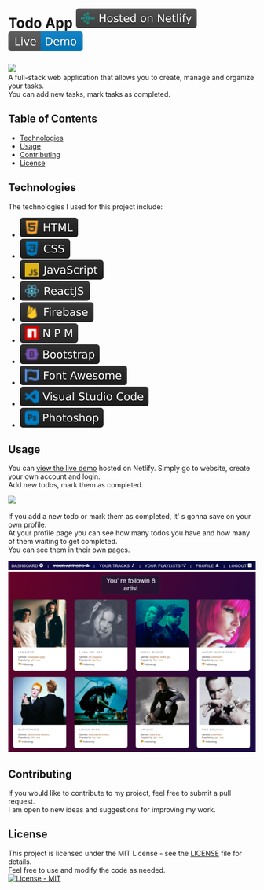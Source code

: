 # Todo App [![Live on Netlify](https://raw.githubusercontent.com/Nihilnia/GithubBadges/e14078343be44292c313b478de702e34fcdf556e/HostedOn_Netlify.svg)](https://tod0appv2.netlify.app) [![Live Demo](https://raw.githubusercontent.com/Nihilnia/GithubBadges/e14078343be44292c313b478de702e34fcdf556e/liveDemo_Blue.svg)](https://tod0appv2.netlify.app)

![](https://raw.githubusercontent.com/Nihilnia/TodoApp_v2/main/public/thumbnail_2.png)<br/>
A full-stack web application that allows you to create, manage and organize your tasks. <br/>
You can add new tasks, mark tasks as completed.  <br/>

## Table of Contents
- [Technologies](#technologies)
- [Usage](#usage)
- [Contributing](#contributing)
- [License](#license)

## Technologies

The technologies I used for this project include:

- ![HTML](https://raw.githubusercontent.com/Nihilnia/GithubBadges/d789604b7dce1b979d009e0751f7d4a26c07a2f9/HTML.svg)
- ![CSS](https://raw.githubusercontent.com/Nihilnia/GithubBadges/d789604b7dce1b979d009e0751f7d4a26c07a2f9/CSS.svg)
- ![JavaScript](https://raw.githubusercontent.com/Nihilnia/GithubBadges/d789604b7dce1b979d009e0751f7d4a26c07a2f9/JavaScript.svg)
- ![ReactJS](https://raw.githubusercontent.com/Nihilnia/GithubBadges/4cd8f1c7b53b4cc938851028910a5b4feec675be/ReactJS.svg)
- ![Firestore](https://raw.githubusercontent.com/Nihilnia/GithubBadges/4cd8f1c7b53b4cc938851028910a5b4feec675be/Firebase.svg)
- ![NPM](https://raw.githubusercontent.com/Nihilnia/GithubBadges/e14078343be44292c313b478de702e34fcdf556e/NPM.svg)
- ![Bootstrap](https://raw.githubusercontent.com/Nihilnia/GithubBadges/0b7f184049c916a280364eef477d4acbdebbb68b/Bootstrap.svg)
- ![Font Awesome](https://raw.githubusercontent.com/Nihilnia/GithubBadges/0b7f184049c916a280364eef477d4acbdebbb68b/FontAwesome.svg)
- ![Visual Studio Code](https://raw.githubusercontent.com/Nihilnia/GithubBadges/e9692944c51f668445da9f0cfba33112102a3484/VSCode.svg)
- ![Photoshop](https://raw.githubusercontent.com/Nihilnia/GithubBadges/d789604b7dce1b979d009e0751f7d4a26c07a2f9/Photoshop.svg)

## Usage
You can [view the live demo](https://tod0appv2.netlify.app) hosted on Netlify.
Simply go to website, create your own account and login. <br/>
Add new todos, mark them as completed. <br/>

<img src="https://github.com/Nihilnia/SpotifyApiProject_v2/blob/main/public/gif_1.gif" width="830">

If you add a new todo or mark them as completed, it' s gonna save on your own profile. <br/>
At your profile page you can see how many todos you have and how many of them waiting to get completed. <br/>
You can see them in their own pages.

<img src="https://github.com/Nihilnia/SpotifyApiProject_v2/blob/main/public/thumbnail_5.png" width="830">
<img src="https://github.com/Nihilnia/SpotifyApiProject_v2/blob/main/public/thumbnail_4.png" width="830">


<!-- <h2>Profile</h2>
You can see how many traks, artists or playlist you' re following.
<img src="https://raw.githubusercontent.com/Nihilnia/SpotifyApiProject_v2/main/public/thumbnail_3.png" width="830"> -->

## Contributing
If you would like to contribute to my project, feel free to submit a pull request. <br/>
I am open to new ideas and suggestions for improving my work. 

## License
This project is licensed under the MIT License - see the [LICENSE](https://github.com/Nihilnia/SpotifyApiProject_v2/blob/main/LICENSE) file for details.<br/>
Feel free to use and modify the code as needed.<br/>
[![License - MIT](https://img.shields.io/badge/License-MIT-8CB904)](https://choosealicense.com/licenses/mit/)
